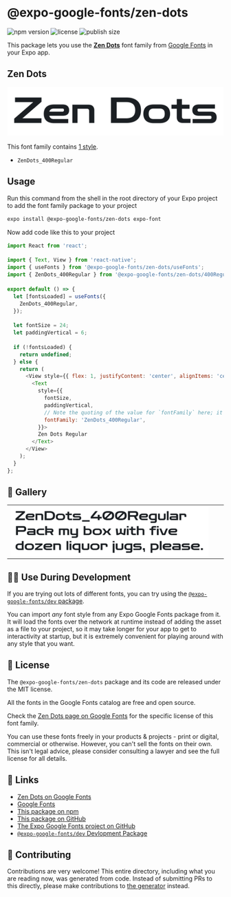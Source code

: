 # @expo-google-fonts/zen-dots

![npm version](https://flat.badgen.net/npm/v/@expo-google-fonts/zen-dots)
![license](https://flat.badgen.net/github/license/expo/google-fonts)
![publish size](https://flat.badgen.net/packagephobia/install/@expo-google-fonts/zen-dots)

This package lets you use the [**Zen Dots**](https://fonts.google.com/specimen/Zen+Dots) font family from [Google Fonts](https://fonts.google.com/) in your Expo app.

## Zen Dots

![Zen Dots](./font-family.png)

This font family contains [1 style](#-gallery).

- `ZenDots_400Regular`

## Usage

Run this command from the shell in the root directory of your Expo project to add the font family package to your project
```sh
expo install @expo-google-fonts/zen-dots expo-font
```

Now add code like this to your project
```js
import React from 'react';

import { Text, View } from 'react-native';
import { useFonts } from '@expo-google-fonts/zen-dots/useFonts';
import { ZenDots_400Regular } from '@expo-google-fonts/zen-dots/400Regular';

export default () => {
  let [fontsLoaded] = useFonts({
    ZenDots_400Regular,
  });

  let fontSize = 24;
  let paddingVertical = 6;

  if (!fontsLoaded) {
    return undefined;
  } else {
    return (
      <View style={{ flex: 1, justifyContent: 'center', alignItems: 'center' }}>
        <Text
          style={{
            fontSize,
            paddingVertical,
            // Note the quoting of the value for `fontFamily` here; it expects a string!
            fontFamily: 'ZenDots_400Regular',
          }}>
          Zen Dots Regular
        </Text>
      </View>
    );
  }
};

```

## 🔡 Gallery


||||
|-|-|-|
|![ZenDots_400Regular](.//400Regular/ZenDots_400Regular.ttf.png)||||


## 👩‍💻 Use During Development

If you are trying out lots of different fonts, you can try using the [`@expo-google-fonts/dev` package](https://github.com/freeboub/google-fonts/tree/master/font-packages/dev#readme).

You can import *any* font style from any Expo Google Fonts package from it. It will load the fonts
over the network at runtime instead of adding the asset as a file to your project, so it may take longer
for your app to get to interactivity at startup, but it is extremely convenient
for playing around with any style that you want.

## 📖 License

The `@expo-google-fonts/zen-dots` package and its code are released under the MIT license.

All the fonts in the Google Fonts catalog are free and open source.

Check the [Zen Dots page on Google Fonts](https://fonts.google.com/specimen/Zen+Dots) for the specific license of this font family.

You can use these fonts freely in your products & projects - print or digital, commercial or otherwise. However, you can't sell the fonts on their own. This isn't legal advice, please consider consulting a lawyer and see the full license for all details.

## 🔗 Links

- [Zen Dots on Google Fonts](https://fonts.google.com/specimen/Zen+Dots)
- [Google Fonts](https://fonts.google.com/)
- [This package on npm](https://www.npmjs.com/package/@expo-google-fonts/zen-dots)
- [This package on GitHub](https://github.com/freeboub/google-fonts/tree/master/font-packages/zen-dots)
- [The Expo Google Fonts project on GitHub](https://github.com/freeboub/google-fonts)
- [`@expo-google-fonts/dev` Devlopment Package](https://github.com/freeboub/google-fonts/tree/master/font-packages/dev)

## 🤝 Contributing

Contributions are very welcome! This entire directory, including what you are reading now, was generated from code. Instead of submitting PRs to this directly, please make contributions to [the generator](https://github.com/freeboub/google-fonts/tree/master/packages/generator) instead.
